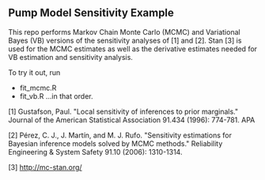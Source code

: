 ## Pump Model Sensitivity Example

This repo performs Markov Chain Monte Carlo (MCMC) and Variational Bayes
(VB) versions of the sensitivity analyses of [1] and [2].  Stan [3] is used
for the MCMC estimates as well as the derivative estimates needed for
VB estimation and sensitivity analysis.

To try it out, run
* fit_mcmc.R
* fit_vb.R
...in that order.


[1] Gustafson, Paul. "Local sensitivity of inferences to prior marginals." Journal of the American Statistical Association 91.434 (1996): 774-781.
APA

[2] Pérez, C. J., J. Martín, and M. J. Rufo. "Sensitivity estimations for Bayesian inference models solved by MCMC methods." Reliability Engineering & System Safety 91.10 (2006): 1310-1314.

[3] http://mc-stan.org/
